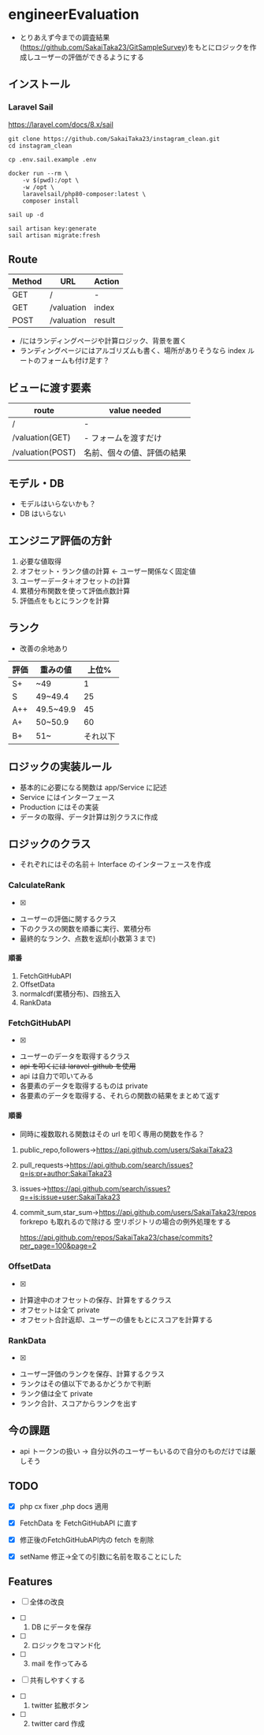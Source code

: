 # engineerEvaluation

-   とりあえず今までの調査結果(https://github.com/SakaiTaka23/GitSampleSurvey)をもとにロジックを作成しユーザーの評価ができるようにする

## インストール

### Laravel Sail

https://laravel.com/docs/8.x/sail

```shell
git clone https://github.com/SakaiTaka23/instagram_clean.git
cd instagram_clean

cp .env.sail.example .env

docker run --rm \
    -v $(pwd):/opt \
    -w /opt \
    laravelsail/php80-composer:latest \
    composer install

sail up -d

sail artisan key:generate
sail artisan migrate:fresh
```

## Route

| Method | URL        | Action |
| ------ | ---------- | ------ |
| GET    | /          | -      |
| GET    | /valuation | index  |
| POST   | /valuation | result |

-   /にはランディングページや計算ロジック、背景を置く
-   ランディングページにはアルゴリズムも書く、場所がありそうなら index ルートのフォームも付け足す？

## ビューに渡す要素

| route            | value needed               |
| ---------------- | -------------------------- |
| /                | -                          |
| /valuation(GET)  | - フォームを渡すだけ       |
| /valuation(POST) | 名前、個々の値、評価の結果 |

## モデル・DB

-   モデルはいらないかも？
-   DB はいらない

## エンジニア評価の方針

1. 必要な値取得
2. オフセット・ランク値の計算 ← ユーザー関係なく固定値
3. ユーザーデータ＋オフセットの計算
4. 累積分布関数を使って評価点数計算
5. 評価点をもとにランクを計算

## ランク

-   改善の余地あり

| 評価 | 重みの値  | 上位%    |
| ---- | --------- | -------- |
| S+   | ~49       | 1        |
| S    | 49~49.4   | 25       |
| A++  | 49.5~49.9 | 45       |
| A+   | 50~50.9   | 60       |
| B+   | 51~       | それ以下 |

## ロジックの実装ルール

-   基本的に必要になる関数は app/Service に記述
-   Service にはインターフェース
-   Production にはその実装
-   データの取得、データ計算は別クラスに作成

## ロジックのクラス

-   それぞれにはその名前＋ Interface のインターフェースを作成

### CalculateRank

-   [x]
-   ユーザーの評価に関するクラス
-   下のクラスの関数を順番に実行、累積分布
-   最終的なランク、点数を返却(小数第３まで)

#### 順番

1. FetchGitHubAPI
2. OffsetData
3. normalcdf(累積分布)、四捨五入
4. RankData

### FetchGitHubAPI

-   [x]
-   ユーザーのデータを取得するクラス
-   ~~api を叩くには laravel-github を使用~~
-   api は自力で叩いてみる
-   各要素のデータを取得するものは private
-   各要素のデータを取得する、それらの関数の結果をまとめて返す

#### 順番

-   同時に複数取れる関数はその url を叩く専用の関数を作る？

1. public_repo,followers→https://api.github.com/users/SakaiTaka23

2. pull_requests→https://api.github.com/search/issues?q=is:pr+author:SakaiTaka23

3. issues→https://api.github.com/search/issues?q=+is:issue+user:SakaiTaka23

4. commit_sum,star_sum→https://api.github.com/users/SakaiTaka23/repos forkrepo も取れるので除ける 空リポジトリの場合の例外処理をする

    https://api.github.com/repos/SakaiTaka23/chase/commits?per_page=100&page=2

### OffsetData

-   [x]
-   計算途中のオフセットの保存、計算をするクラス
-   オフセットは全て private
-   オフセット合計返却、ユーザーの値をもとにスコアを計算する

### RankData

-   [x]
-   ユーザー評価のランクを保存、計算するクラス
-   ランクはその値以下であるかどうかで判断
-   ランク値は全て private
-   ランク合計、スコアからランクを出す

## 今の課題

-   api トークンの扱い → 自分以外のユーザーもいるので自分のものだけでは厳しそう

## TODO

-   [x] php cx fixer ,php docs 適用
-   [x] FetchData を FetchGitHubAPI に直す
-   [x]  修正後のFetchGitHubAPI内の fetch を削除
-   [x] setName 修正→全ての引数に名前を取ることにした



## Features

-   [ ] 全体の改良

-   [ ] 1. DB にデータを保存
-   [ ] 2. ロジックをコマンド化
-   [ ] 3. mail を作ってみる




-   [ ] 共有しやすくする
-   [ ] 1. twitter 拡散ボタン
-   [ ] 2. twitter card 作成
